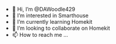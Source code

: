 - 👋 Hi, I’m @DAWoodle429
- 👀 I’m interested in Smarthouse 
- 🌱 I’m currently learning Homekit
- 💞️ I’m looking to collaborate on Homekit
- 📫 How to reach me ...

<!---
DAWoodle429/DAWoodle429 is a ✨ special ✨ repository because its `README.md` (this file) appears on your GitHub profile.
You can click the Preview link to take a look at your changes.
--->
